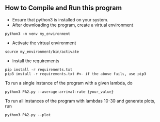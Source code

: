 ## How to Compile and Run this program

- Ensure that python3 is installed on your system. 
- After downloading the program, create a virtual environment

```
python3 -m venv my_environment
```

- Activate the virtual environment

```
source my_environment/bin/activate
```

- Install the requirements

```
pip install -r requirements.txt
pip3 install -r requirements.txt #<- if the above fails, use pip3 
```

To run a single instance of the program with a given lambda, do

```
python3 PA2.py --average-arrival-rate {your_value}
```

To run all instances of the program with lambdas 10-30 and generate plots, run 
```
python3 PA2.py --plot
```
